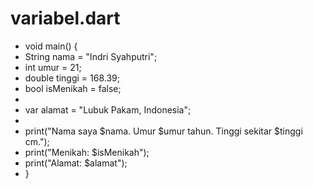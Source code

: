 # variabel.dart
+ void main() {
+   String nama = "Indri Syahputri";
+   int umur = 21;
+   double tinggi = 168.39;
+   bool isMenikah = false;
+   
+   var alamat = "Lubuk Pakam, Indonesia";
+   
+   print("Nama saya $nama. Umur $umur tahun. Tinggi sekitar $tinggi cm.");
+   print("Menikah: $isMenikah");
+   print("Alamat: $alamat");
+   }
